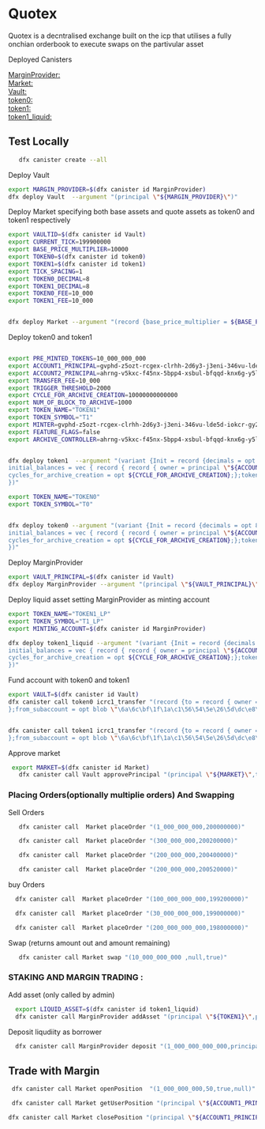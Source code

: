 # Quotex

Quotex is a decntralised exchange built on the icp that utilises a fully onchian orderbook to execute swaps on the partivular asset

Deployed Canisters

[MarginProvider:](https://a4gq6-oaaaa-aaaab-qaa4q-cai.raw.icp0.io/?id=aid6k-6qaaa-aaaag-qkfdq-cai)<br>
[Market:](https://a4gq6-oaaaa-aaaab-qaa4q-cai.raw.icp0.io/?id=bzjav-gyaaa-aaaag-qkfga-cai)<br>
[Vault:](https://a4gq6-oaaaa-aaaab-qaa4q-cai.raw.icp0.io/?id=abavw-iyaaa-aaaag-qkfca-cai)<br>
[token0:](https://a4gq6-oaaaa-aaaab-qaa4q-cai.raw.icp0.io/?id=bfn2e-ryaaa-aaaag-qkfea-cai)<br>
[token1:](https://a4gq6-oaaaa-aaaab-qaa4q-cai.raw.icp0.io/?id=blpxm-kiaaa-aaaag-qkffa-cai) <br>
[token1_liquid:](https://a4gq6-oaaaa-aaaab-qaa4q-cai.raw.icp0.io/?id=bxln5-5iaaa-aaaag-qkfha-cai)<br>

## Test Locally

```bash
   dfx canister create --all
```

Deploy Vault

```bash
export MARGIN_PROVIDER=$(dfx canister id MarginProvider)
dfx deploy Vault  --argument "(principal \"${MARGIN_PROVIDER}\")"
```

Deploy Market specifying both base assets and quote assets as token0 and token1 respectively

```bash
export VAULTID=$(dfx canister id Vault)
export CURRENT_TICK=199900000
export BASE_PRICE_MULTIPLIER=10000
export TOKEN0=$(dfx canister id token0)
export TOKEN1=$(dfx canister id token1)
export TICK_SPACING=1
export TOKEN0_DECIMAL=8
export TOKEN1_DECIMAL=8
export TOKEN0_FEE=10_000
export TOKEN1_FEE=10_000


dfx deploy Market --argument "(record {base_price_multiplier = ${BASE_PRICE_MULTIPLIER};tick_spacing = ${TICK_SPACING};token0 = principal \"${TOKEN0}\";token1 = principal \"${TOKEN1}\";token1_decimal = ${TOKEN1_DECIMAL} ;token0_decimal= ${TOKEN0_DECIMAL}; token1_fee = ${TOKEN1_FEE} ; token0_fee = ${TOKEN0_FEE} },principal \"${VAULTID}\",${CURRENT_TICK})"

```

Deploy token0 and token1

```bash

export PRE_MINTED_TOKENS=10_000_000_000
export ACCOUNT1_PRINCIPAL=gvphd-z5ozt-rcgex-clrhh-2d6y3-j3eni-346vu-lde5d-iokcr-gy2ad-5qe
export ACCOUNT2_PRINCIPAL=ahrng-v5kxc-f45nx-5bpp4-xsbul-bfqqd-knx6g-y5lcx-qroyz-c5wxd-dqe
export TRANSFER_FEE=10_000
export TRIGGER_THRESHOLD=2000
export CYCLE_FOR_ARCHIVE_CREATION=10000000000000
export NUM_OF_BLOCK_TO_ARCHIVE=1000
export TOKEN_NAME="TOKEN1"
export TOKEN_SYMBOL="T1"
export MINTER=gvphd-z5ozt-rcgex-clrhh-2d6y3-j3eni-346vu-lde5d-iokcr-gy2ad-5qe
export FEATURE_FLAGS=false
export ARCHIVE_CONTROLLER=ahrng-v5kxc-f45nx-5bpp4-xsbul-bfqqd-knx6g-y5lcx-qroyz-c5wxd-dqe


dfx deploy token1  --argument "(variant {Init = record {decimals = opt 8;token_symbol = \"${TOKEN_SYMBOL}\";transfer_fee = ${TRANSFER_FEE};metadata = vec {};minting_account = record { owner = principal \"${ACCOUNT1_PRINCIPAL}\" ; subaccount = opt blob \"\6a\6c\bf\1f\1a\c1\56\54\5e\26\5d\dc\e8\d9\36\9d\ea\05\5b\e9\45\ba\14\27\ce\4c\89\67\45\29\55\d0\"};
initial_balances = vec { record { record { owner = principal \"${ACCOUNT2_PRINCIPAL}\" ; subaccount = opt blob \"\fc\21\22\4f\64\a0\3f\64\4c\41\6a\c6\2a\94\7e\7a\a5\bc\5f\d1\bf\90\08\d2\77\cd\b4\7c\73\6d\7f\69\" ;}; ${PRE_MINTED_TOKENS}; }; };archive_options = record {num_blocks_to_archive = ${NUM_OF_BLOCK_TO_ARCHIVE};trigger_threshold = ${TRIGGER_THRESHOLD};controller_id = principal \"${ARCHIVE_CONTROLLER}\";
cycles_for_archive_creation = opt ${CYCLE_FOR_ARCHIVE_CREATION};};token_name = \"${TOKEN_NAME}\";feature_flags = opt record{icrc2 = ${FEATURE_FLAGS}};}
})"

```

```bash
export TOKEN_NAME="TOKEN0"
export TOKEN_SYMBOL="T0"


dfx deploy token0 --argument "(variant {Init = record {decimals = opt 8;token_symbol = \"${TOKEN_SYMBOL}\";transfer_fee = ${TRANSFER_FEE};metadata = vec {};minting_account = record { owner = principal \"${ACCOUNT1_PRINCIPAL}\" ; subaccount = opt blob \"\6a\6c\bf\1f\1a\c1\56\54\5e\26\5d\dc\e8\d9\36\9d\ea\05\5b\e9\45\ba\14\27\ce\4c\89\67\45\29\55\d0\"};
initial_balances = vec { record { record { owner = principal \"${ACCOUNT2_PRINCIPAL}\" ; subaccount = opt blob \"\fc\21\22\4f\64\a0\3f\64\4c\41\6a\c6\2a\94\7e\7a\a5\bc\5f\d1\bf\90\08\d2\77\cd\b4\7c\73\6d\7f\69\" ;}; ${PRE_MINTED_TOKENS}; }; };archive_options = record {num_blocks_to_archive = ${NUM_OF_BLOCK_TO_ARCHIVE};trigger_threshold = ${TRIGGER_THRESHOLD};controller_id = principal \"${ARCHIVE_CONTROLLER}\";
cycles_for_archive_creation = opt ${CYCLE_FOR_ARCHIVE_CREATION};};token_name = \"${TOKEN_NAME}\";feature_flags = opt record{icrc2 = ${FEATURE_FLAGS}};}
})"

```

Deploy MarginProvider

```bash
export VAULT_PRINCIPAL=$(dfx canister id Vault)
dfx deploy MarginProvider --argument "(principal \"${VAULT_PRINCIPAL}\")"
```

Deploy liquid asset setting MarginProvider as minting account

```bash
export TOKEN_NAME="TOKEN1_LP"
export TOKEN_SYMBOL="T1_LP"
export MINTING_ACCOUNT=$(dfx canister id MarginProvider)

dfx deploy token1_liquid --argument "(variant {Init = record {decimals = opt 8;token_symbol = \"${TOKEN_SYMBOL}\";transfer_fee = ${TRANSFER_FEE};metadata = vec {};minting_account = record { owner = principal \"${MINTING_ACCOUNT}\";};
initial_balances = vec { record { record { owner = principal \"${ACCOUNT2_PRINCIPAL}\" ; subaccount = opt blob \"\fc\21\22\4f\64\a0\3f\64\4c\41\6a\c6\2a\94\7e\7a\a5\bc\5f\d1\bf\90\08\d2\77\cd\b4\7c\73\6d\7f\69\" ;}; 0 ; }; };archive_options = record {num_blocks_to_archive = ${NUM_OF_BLOCK_TO_ARCHIVE};trigger_threshold = ${TRIGGER_THRESHOLD};controller_id = principal \"${ARCHIVE_CONTROLLER}\";
cycles_for_archive_creation = opt ${CYCLE_FOR_ARCHIVE_CREATION};};token_name = \"${TOKEN_NAME}\";feature_flags = opt record{icrc2 = ${FEATURE_FLAGS}};}
})"

```

Fund account with token0 and token1

```bash
export VAULT=$(dfx canister id Vault)
dfx canister call token0 icrc1_transfer "(record {to = record { owner = principal \"${VAULT}\" ; subaccount = opt blob \"\6a\6c\bf\1f\1a\c1\56\54\5e\26\5d\dc\e8\d9\36\9d\ea\05\5b\e9\45\ba\14\27\ce\4c\89\67\45\29\55\d0\" ;
};from_subaccount = opt blob \"\6a\6c\bf\1f\1a\c1\56\54\5e\26\5d\dc\e8\d9\36\9d\ea\05\5b\e9\45\ba\14\27\ce\4c\89\67\45\29\55\d0\";amount = 10_000_000_000_000; })"


dfx canister call token1 icrc1_transfer "(record {to = record { owner = principal \"${VAULT}\" ; subaccount = opt blob \"\6a\6c\bf\1f\1a\c1\56\54\5e\26\5d\dc\e8\d9\36\9d\ea\05\5b\e9\45\ba\14\27\ce\4c\89\67\45\29\55\d0\" ;
};from_subaccount = opt blob \"\6a\6c\bf\1f\1a\c1\56\54\5e\26\5d\dc\e8\d9\36\9d\ea\05\5b\e9\45\ba\14\27\ce\4c\89\67\45\29\55\d0\";amount = 1_000_000_000_000_000_000; })"

```

Approve market

```bash
 export MARKET=$(dfx canister id Market)
   dfx canister call Vault approvePrincipal "(principal \"${MARKET}\",true)"
```

### Placing Orders(optionally multiplie orders) And Swapping

Sell Orders

```bash
   dfx canister call  Market placeOrder "(1_000_000_000,200000000)"

   dfx canister call  Market placeOrder "(300_000_000,200200000)"

   dfx canister call  Market placeOrder "(200_000_000,200400000)"

   dfx canister call  Market placeOrder "(200_000_000,200520000)"

```

buy Orders

```bash
  dfx canister call  Market placeOrder "(100_000_000_000,199200000)"

  dfx canister call  Market placeOrder "(30_000_000_000,199000000)"

  dfx canister call  Market placeOrder "(200_000_000_000,198000000)"
```

Swap (returns amount out and amount remaining)

```bash
   dfx canister call Market swap "(10_000_000_000 ,null,true)"
```

### STAKING AND MARGIN TRADING :

Add asset (only called by admin)

```bash
  export LIQUID_ASSET=$(dfx canister id token1_liquid)
  dfx canister call MarginProvider addAsset "(principal \"${TOKEN1}\",principal \"${LIQUID_ASSET}\")"
```

Deposit liqudiity as borrower

```bash
  dfx canister call MarginProvider deposit "(1_000_000_000_000,principal \"${TOKEN1}\")"
```

## Trade with Margin

```bash
 dfx canister call Market openPosition  "(1_000_000_000,50,true,null)"

 dfx canister call Market getUserPosition "(principal \"${ACCOUNT1_PRINCIPAL}\")"

dfx canister call Market closePosition "(principal \"${ACCOUNT1_PRINCIPAL}\")"

```
